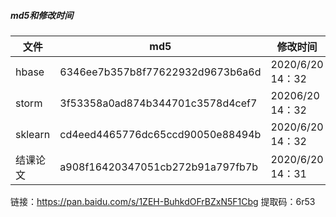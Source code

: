 ##### md5和修改时间

| 文件     | md5                              | 修改时间         |
| -------- | -------------------------------- | ---------------- |
| hbase    | 6346ee7b357b8f77622932d9673b6a6d | 2020/6/20 14：32 |
| storm    | 3f53358a0ad874b344701c3578d4cef7 | 20206/20 14：32  |
| sklearn  | cd4eed4465776dc65ccd90050e88494b | 2020/6/20 14：32 |
| 结课论文 | a908f16420347051cb272b91a797fb7b | 2020/6/20 14：31 |

链接：https://pan.baidu.com/s/1ZEH-BuhkdOFrBZxN5F1Cbg 
提取码：6r53